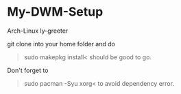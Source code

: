 # My-DWM-Setup
Arch-Linux
ly-greeter


git clone into your home folder and do 
>sudo makepkg install<
should be good to go.

Don't forget to
>sudo pacman -Syu xorg<
to avoid dependency error.

